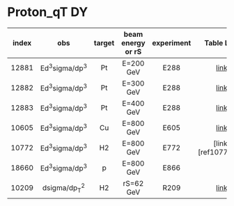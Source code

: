 # Proton_qT DY

| index | obs                                | target | beam energy or rS |experiment | Table Link          | Reference       | Notes                  |
| :--:  | :--:                               | :--:   | :--:              | :--:      | :--:                | :--:            | :--:                   |
| 12881 | Ed<sup>3</sup>sigma/dp<sup>3</sup> | Pt     | E=200 GeV         | E288      | [link][ref12881tab] | [link][refE288] |                        |
| 12882 | Ed<sup>3</sup>sigma/dp<sup>3</sup> | Pt     | E=300 GeV         | E288      | [link][ref12882tab] | [link][refE288] |                        |
| 12883 | Ed<sup>3</sup>sigma/dp<sup>3</sup> | Pt     | E=400 GeV         | E288      | [link][ref12883tab] | [link][refE288] |                        |
| 10605 | Ed<sup>3</sup>sigma/dp<sup>3</sup> | Cu     | E=800 GeV         | E605      | [link][ref10605tab] | [link][refE605] |                        |
| 10772 | Ed<sup>3</sup>sigma/dp<sup>3</sup> | H2     | E=800 GeV         | E772      | [link][ref10772tab] | [link][refE772] | has erratum correction |
| 18660 | Ed<sup>3</sup>sigma/dp<sup>3</sup> | p      | E=800 GeV         | E866      |                     | [link][refE866] | unpublished PhD thesis |
| 10209 | dsigma/dp<sub>T</sub><sup>2</sup>  | H2     | rS=62 GeV         | R209      | [link][ref10209tab] | [link][refR209] | taken from a plot      |


[ref12881tab]: http://hepdata.cedar.ac.uk/review-cgi/drell1/p_N_mu/fnal_288/pt_200
[ref12882tab]: http://hepdata.cedar.ac.uk/review-cgi/drell1/p_N_mu/fnal_288/pt_300
[ref12883tab]: http://hepdata.cedar.ac.uk/review-cgi/drell1/p_N_mu/fnal_288/pt_400
[refE288]: https://journals.aps.org/prd/abstract/10.1103/PhysRevD.23.604

[ref10605tab]: http://hepdata.cedar.ac.uk/review-cgi/drell1/p_N_mu/fnal_605/pt_800
[refE605]: https://journals.aps.org/prd/abstract/10.1103/PhysRevD.43.2815

[ref1077tab]: https://www.hepdata.net/record/ins372414?version=1&table=Table%205
[refE772]: https://inspirehep.net/literature/372414

[refE866]: https://www.osti.gov/biblio/1155678/

[ref10209tab]: http://hepdata.cedar.ac.uk/review-cgi/drell1/p_p_mu/cern_r209/pt_62
[refR209]: https://journals.aps.org/prl/abstract/10.1103/PhysRevLett.48.302

